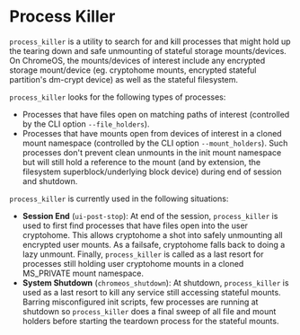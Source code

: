 # Process Killer

`process_killer` is a utility to search for and kill processes that might hold
up the tearing down and safe unmounting of stateful storage mounts/devices.
On ChromeOS, the mounts/devices of interest include any encrypted storage
mount/device (eg. cryptohome mounts, encrypted stateful partition's dm-crypt
device) as well as the stateful filesystem.

`process_killer` looks for the following types of processes:
* Processes that have files open on matching paths of interest (controlled by
  the CLI option `--file_holders`).
* Processes that have mounts open from devices of interest in a cloned mount
  namespace (controlled by the CLI option `--mount_holders`). Such processes
  don't prevent clean unmounts in the init mount namespace but will still
  hold a reference to the mount (and by extension, the filesystem
  superblock/underlying block device) during end of session and shutdown.

`process_killer` is currently used in the following situations:

* **Session End** (`ui-post-stop`): At end of the session, `process_killer` is
  used to first find processes that have files open into the user
  cryptohome. This allows cryptohome a shot into safely unmounting all encrypted
  user mounts. As a failsafe, cryptohome falls back to doing a lazy unmount.
  Finally, `process_killer` is called as a last resort for processes still
  holding user cryptohome mounts in a cloned MS_PRIVATE mount namespace.
* **System Shutdown** (`chromeos_shutdown`): At shutdown, `process_killer` is
  used as a last resort to kill any service still accessing stateful mounts.
  Barring misconfigured init scripts, few processes are running at shutdown
  so `process_killer` does a final sweep of all file and mount holders
  before starting the teardown process for the stateful mounts.

